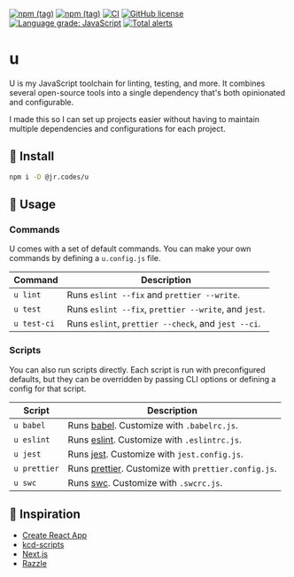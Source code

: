 [![npm (tag)](https://img.shields.io/npm/v/@jr.codes/u/latest)](https://www.npmjs.com/package/@jr.codes/u)
[![npm (tag)](https://img.shields.io/npm/v/@jr.codes/u/canary)](https://www.npmjs.com/package/@jr.codes/u)
[![CI](https://github.com/jr-codes/u/workflows/CI/badge.svg)](https://github.com/jr-codes/u/actions)
[![GitHub license](https://img.shields.io/badge/license-MIT-blue.svg)](https://github.com/jr-codes/u/blob/master/LICENSE)
[![Language grade: JavaScript](https://img.shields.io/lgtm/grade/javascript/g/jr-codes/u.svg?logo=lgtm&logoWidth=18)](https://lgtm.com/projects/g/jr-codes/u/context:javascript)
[![Total alerts](https://img.shields.io/lgtm/alerts/g/jr-codes/u.svg?logo=lgtm&logoWidth=18)](https://lgtm.com/projects/g/jr-codes/u/alerts/)

# u

U is my JavaScript toolchain for linting, testing, and more. It combines several open-source tools into a single dependency that's both opinionated and configurable.

I made this so I can set up projects easier without having to maintain multiple dependencies and configurations for each project.

## 🔧 Install

```sh
npm i -D @jr.codes/u
```

## 📝 Usage

### Commands

U comes with a set of default commands. You can make your own commands by defining a `u.config.js` file.

| Command     | Description                                          |
| ----------- | ---------------------------------------------------- |
| `u lint`    | Runs `eslint --fix` and `prettier --write`.          |
| `u test`    | Runs `eslint --fix`, `prettier --write`, and `jest`. |
| `u test-ci` | Runs `eslint`, `prettier --check`, and `jest --ci`.  |

### Scripts

You can also run scripts directly. Each script is run with preconfigured defaults, but they can be overridden by passing CLI options or defining a config for that script.

| Script       | Description                                                                 |
| ------------ | --------------------------------------------------------------------------- |
| `u babel`    | Runs [babel](https://babeljs.io/). Customize with `.babelrc.js`.            |
| `u eslint`   | Runs [eslint](https://eslint.org/). Customize with `.eslintrc.js`.          |
| `u jest`     | Runs [jest](https://jestjs.io/en/). Customize with `jest.config.js`.        |
| `u prettier` | Runs [prettier](https://prettier.io/). Customize with `prettier.config.js`. |
| `u swc`      | Runs [swc](https://swc.rs/). Customize with `.swcrc.js`.                       |

## 🌱 Inspiration

- [Create React App](https://github.com/facebook/create-react-app)
- [kcd-scripts](https://github.com/kentcdodds/kcd-scripts)
- [Next.js](https://github.com/zeit/next.js)
- [Razzle](https://github.com/jaredpalmer/razzle)
